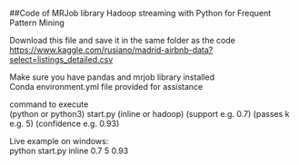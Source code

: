 ##Code of MRJob library Hadoop streaming with Python for Frequent Pattern Mining

Download this file and save it in the same folder as the code
https://www.kaggle.com/rusiano/madrid-airbnb-data?select=listings_detailed.csv

Make sure you have pandas and mrjob library installed<br>
Conda environment.yml file provided for assistance

command to execute<br>
(python or python3) start.py (inline or hadoop) (support e.g. 0.7) (passes k e.g. 5) (confidence e.g. 0.93)

Live example on windows: <br>
python start.py inline 0.7 5 0.93
